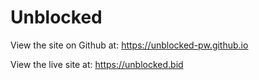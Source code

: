 # Unblocked

View the site on Github at: https://unblocked-pw.github.io

View the live site at: https://unblocked.bid
